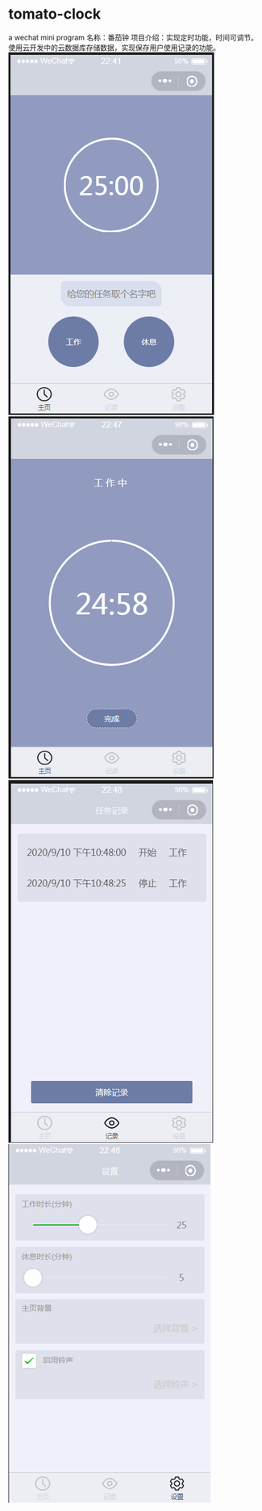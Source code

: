 # tomato-clock
a wechat mini program
名称：番茄钟
项目介绍：实现定时功能，时间可调节。使用云开发中的云数据库存储数据，实现保存用户使用记录的功能。
![效果图一](https://github.com/ll-mmm/potato-clock/blob/master/image/1.png)
![效果图一](https://github.com/ll-mmm/potato-clock/blob/master/image/2.png)
![效果图一](https://github.com/ll-mmm/potato-clock/blob/master/image/3.png)
![效果图一](https://github.com/ll-mmm/potato-clock/blob/master/image/4.png)
